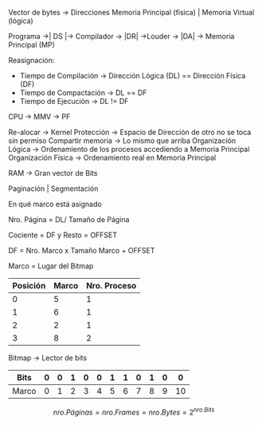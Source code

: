 Vector de bytes -> Direcciones
Memoria Principal (física) | Memoria Virtual (lógica)

Programa ->| DS |-> Compilador -> |DR| ->Louder -> |DA| -> Memoria Principal (MP)


Reasignación:
- Tiempo de Compilación -> Dirección Lógica (DL) == Dirección Física (DF)
- Tiempo de Compactación -> DL == DF
- Tiempo de Ejecución -> DL != DF

CPU -> MMV -> PF

Re-alocar -> Kernel
Protección -> Espacio de Dirección de otro no se toca sin permiso
Compartir memoria -> Lo mismo que arriba
Organización Lógica -> Ordenamiento de los procesos accediendo a Memoria Principal
Organización Física -> Ordenamiento real en Memoria Principal

RAM -> Gran vector de Bits


Paginación | Segmentación

En qué marco está asignado

Nro. Página = DL/ Tamaño de Página

Cociente = DF y Resto = OFFSET

DF = Nro. Marco x Tamaño Marco + OFFSET

Marco = Lugar del Bitmap

| Posición | Marco | Nro. Proceso |
| --- | --- | --- |
| 0 | 5 | 1 |
| 1 | 6 | 1 |
| 2 | 2 | 1 |
| 3 | 8 | 2 |


Bitmap -> Lector de bits

| Bits | 0 | 0 | 1 | 0 | 0 | 1 | 1 | 0 | 1 | 0 | 0 |
| -- | -- | -- | -- | -- | -- | -- | -- | -- | -- | -- |  -- |
| Marco | 0 | 1 | 2 | 3 | 4 | 5 | 6 | 7 | 8 | 9 | 10 |

$$nro. Páginas =nro. Frames = nro. Bytes = 2^{nro.Bits}$$
